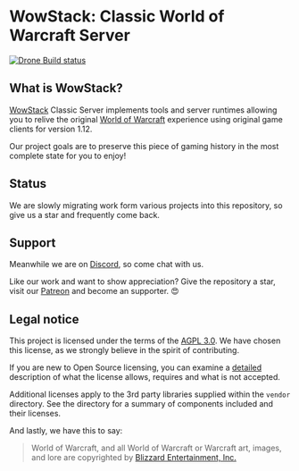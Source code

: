 # WowStack: Classic World of Warcraft Server

[![Drone Build status][drone-image]][drone-url]

## What is WowStack?

[WowStack][wowstack] Classic Server implements tools and server runtimes
allowing you to relive the original [World of Warcraft][wow-1] experience using
original game clients for version 1.12.

Our project goals are to preserve this piece of gaming history in the most
complete state for you to enjoy!

## Status

We are slowly migrating work form various projects into this repository, so
give us a star and frequently come back.

## Support

Meanwhile we are on [Discord][discord], so come chat with us.

Like our work and want to show appreciation? Give the repository a star, visit
our [Patreon][patreon] and become an supporter. :heart_eyes:

## Legal notice

This project is licensed under the terms of the [AGPL 3.0](LICENSE.md). We have
chosen this license, as we strongly believe in the spirit of contributing.

If you are new to Open Source licensing, you can examine a [detailed][license]
description of what the license allows, requires and what is not accepted.

Additional licenses apply to the 3rd party libraries supplied within the `vendor`
directory. See the directory for a summary of components included and their
licenses.

And lastly, we have this to say:

> World of Warcraft, and all World of Warcraft or Warcraft art, images, and lore
> are copyrighted by [Blizzard Entertainment, Inc.][blizzard]

[drone-image]: https://build01.kogitoapp.com/api/badges/wowstack/classic-server/status.svg
[drone-url]: https://build01.kogitoapp.com/wowstack/classic-server

[wowstack]: https://wowstack.io/
[wow-1]: http://blizzard.com/games/wow/
[discord]: https://discord.gg/TttsRMp
[patreon]: https://www.patreon.com/wowstack
[license]: https://choosealicense.com/licenses/agpl-3.0/
[blizzard]: http://blizzard.com/
